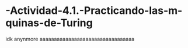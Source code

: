 # -Actividad-4.1.-Practicando-las-m-quinas-de-Turing
idk anynmore
aaaaaaaaaaaaaaaaaaaaaaaaaaaaaaaaa
